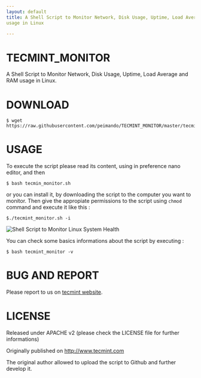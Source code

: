 ```yaml
---
layout: default
title: A Shell Script to Monitor Network, Disk Usage, Uptime, Load Average and RAM
usage in Linux

---
```

# TECMINT_MONITOR
A Shell Script to Monitor Network, Disk Usage, Uptime, Load Average and RAM
usage in Linux. 

# DOWNLOAD
```
$ wget https://raw.githubusercontent.com/peimando/TECMINT_MONITOR/master/tecmint_monitor.sh
```
# USAGE

To execute the script please read its content, using in preference nano editor, and then 

```
$ bash tecmin_monitor.sh 
```
or you can install it, by downloading the script to the computer you want to monitor. Then give the appropiate permissions to the script using ```chmod``` command  and execute it like this : 
```
$./tecmint_monitor.sh -i
```

![Shell Script to Monitor Linux System Health](http://www.tecmint.com/wp-content/uploads/2015/05/Linux-Health-Monitoring.png "Shell Script to Monitor Linux System Health")

You can check some basics informations about the script by executing : 
```
$ bash tecmint_monitor -v
```

# BUG AND REPORT 

Please report to us on [tecmint website](http://www.tecmint.com/linux-server-health-monitoring-script/).


# LICENSE

Released under APACHE v2 (please check the LICENSE file for further informations)

Originally published on http://www.tecmint.com

The original author allowed to upload the script to Github and further develop it.
